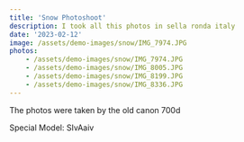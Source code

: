 ```yaml
---
title: 'Snow Photoshoot'
description: I took all this photos in sella ronda italy
date: '2023-02-12'
image: /assets/demo-images/snow/IMG_7974.JPG
photos:
    - /assets/demo-images/snow/IMG_7974.JPG
    - /assets/demo-images/snow/IMG_8005.JPG
    - /assets/demo-images/snow/IMG_8199.JPG
    - /assets/demo-images/snow/IMG_8336.JPG
---
```


The photos were taken by the old canon 700d

Special Model: SIvAaiv
